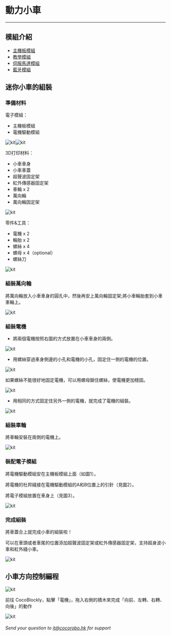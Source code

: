# 動力小車
---
## 模組介紹
- [主機板模組](/cocomod/main-controller)
- [教學模組](/cocomod/sensor-101)
- [伺服馬達模組](/cocomod/servo)
- [藍牙模組](/cocomod/bluetooth)
## 迷你小車的組裝
### 準備材料
電子模組：
- 主機板模組
- 電機驅動模組

![kit](../media/kit_156.jpg)![kit](../media/kit_157.jpg)

3D打印材料：
- 小車車身
- 小車車蓋
- 超聲波固定架
- 紅外傳感器固定架
- 車輪 x 2
- 萬向輪
- 萬向輪固定架

![kit](../media/kit_157.png)

零件&工具：
- 電機 x 2
- 輪胎 x 2
- 螺絲 x 4
- 螺母 x 4（optional）
- 螺絲刀

![kit](../media/kit_156.png)
### 組裝萬向輪
將萬向輪放入小車車身的圓孔中，然後再安上萬向輪固定架;將小車輪胎套到小車車輪上。

![kit](../media/kit_158.png)
### 組裝電機
- 將兩個電機按照右圖的方式放置在小車車身的兩側。

![kit](../media/kit_159.jpg)
- 用螺絲穿過車身側邊的小孔和電機的小孔，固定住一側的電機的位置。

![kit](../media/kit_159.png)

如果螺絲不能很好地固定電機，可以用螺母鎖住螺絲，使電機更加穩固。

![kit](../media/kit_2.jpg)
- 用相同的方式固定住另外一側的電機，就完成了電機的組裝。

![kit](../media/kit_3.jpg)
### 組裝車輪
將車輪安裝在兩側的電機上。

![kit](../media/kit_4.jpg)
### 裝配電子模組
將電機驅動模組安在主機板模組上面（如圖1）。

將電機的杜邦綫接在電機驅動模組的A和B位置上的引針（見圖2）。

將電子模組放置在車身上（見圖3）。

![kit](../media/kit_160.png)
### 完成組裝
將車蓋合上就完成小車的組裝啦！

可以在車頭或者車尾的位置添加超聲波固定架或紅外傳感器固定架，支持超身波小車和紅外綫小車。

![kit](../media/kit_161.png)
## 小車方向控制編程
![kit](../media/kit_163.png)

前往 CocoBlockly，點擊「電機」，拖入右側的積木來完成「向前、左轉、右轉、向後」的動作

![kit](../media/kit_162.png)

###### Send your question to [it@cocorobo.hk](http://cocorobo.hk/online/) for support
